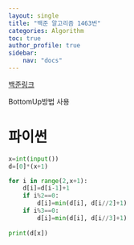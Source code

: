 ```yaml
---
layout: single
title: "백준 알고리즘 1463번"
categories: Algorithm
toc: true
author_profile: true
sidebar:
    nav: "docs"
---
```


[백준링크](https://www.acmicpc.net/problem/1463)


BottomUp방법 사용

# 파이썬
```python
x=int(input()) 
d=[0]*(x+1) 

for i in range(2,x+1):
    d[i]=d[i-1]+1 
    if i%2==0: 
        d[i]=min(d[i], d[i//2]+1)
    if i%3==0:
        d[i]=min(d[i], d[i//3]+1)
        
print(d[x])

```